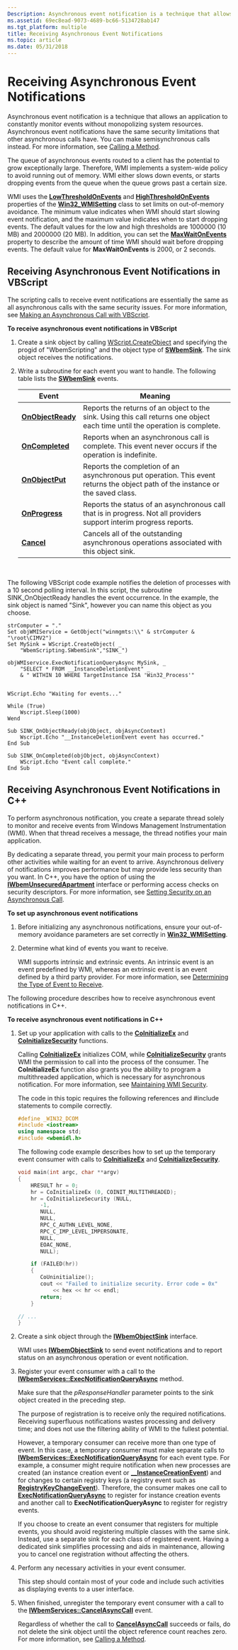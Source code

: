```yaml
---
Description: Asynchronous event notification is a technique that allows an application to constantly monitor events without monopolizing system resources.
ms.assetid: 69ec8ead-9073-4689-bc66-5134728ab147
ms.tgt_platform: multiple
title: Receiving Asynchronous Event Notifications
ms.topic: article
ms.date: 05/31/2018
---
```


# Receiving Asynchronous Event Notifications

Asynchronous event notification is a technique that allows an application to constantly monitor events without monopolizing system resources. Asynchronous event notifications have the same security limitations that other asynchronous calls have. You can make semisynchronous calls instead. For more information, see [Calling a Method](calling-a-method.md).

The queue of asynchronous events routed to a client has the potential to grow exceptionally large. Therefore, WMI implements a system-wide policy to avoid running out of memory. WMI either slows down events, or starts dropping events from the queue when the queue grows past a certain size.

WMI uses the [**LowThresholdOnEvents**](/windows/desktop/CIMWin32Prov/win32-wmisetting) and [**HighThresholdOnEvents**](/windows/desktop/CIMWin32Prov/win32-wmisetting) properties of the [**Win32\_WMISetting**](/windows/desktop/CIMWin32Prov/win32-wmisetting) class to set limits on out-of-memory avoidance. The minimum value indicates when WMI should start slowing event notification, and the maximum value indicates when to start dropping events. The default values for the low and high thresholds are 1000000 (10 MB) and 2000000 (20 MB). In addition, you can set the [**MaxWaitOnEvents**](/windows/desktop/CIMWin32Prov/win32-wmisetting) property to describe the amount of time WMI should wait before dropping events. The default value for **MaxWaitOnEvents** is 2000, or 2 seconds.

## Receiving Asynchronous Event Notifications in VBScript

The scripting calls to receive event notifications are essentially the same as all asynchronous calls with the same security issues. For more information, see [Making an Asynchronous Call with VBScript](making-an-asynchronous-call-with-vbscript.md).

**To receive asynchronous event notifications in VBScript**

1.  Create a sink object by calling [WScript.CreateObject](/previous-versions//xzysf6hc(v=vs.85)) and specifying the progid of "WbemScripting" and the object type of [**SWbemSink**](swbemsink.md). The sink object receives the notifications.
2.  Write a subroutine for each event you want to handle. The following table lists the [**SWbemSink**](swbemsink.md) events.

    

    | Event                                            | Meaning                                                                                                                         |
    |--------------------------------------------------|---------------------------------------------------------------------------------------------------------------------------------|
    | [**OnObjectReady**](swbemsink-onobjectready.md) | Reports the returns of an object to the sink. Using this call returns one object each time until the operation is complete.     |
    | [**OnCompleted**](swbemsink-oncompleted.md)     | Reports when an asynchronous call is complete. This event never occurs if the operation is indefinite.                          |
    | [**OnObjectPut**](swbemsink-onobjectput.md)     | Reports the completion of an asynchronous put operation. This event returns the object path of the instance or the saved class. |
    | [**OnProgress**](swbemsink-onprogress.md)       | Reports the status of an asynchronous call that is in progress. Not all providers support interim progress reports.             |
    | [**Cancel**](swbemsink-cancel.md)               | Cancels all of the outstanding asynchronous operations associated with this object sink.                                        |

    

     

The following VBScript code example notifies the deletion of processes with a 10 second polling interval. In this script, the subroutine SINK\_OnObjectReady handles the event occurrence. In the example, the sink object is named "Sink", however you can name this object as you choose.


```VB
strComputer = "." 
Set objWMIService = GetObject("winmgmts:\\" & strComputer & "\root\CIMV2") 
Set MySink = WScript.CreateObject( _
    "WbemScripting.SWbemSink","SINK_")

objWMIservice.ExecNotificationQueryAsync MySink, _
    "SELECT * FROM __InstanceDeletionEvent" _
    & " WITHIN 10 WHERE TargetInstance ISA 'Win32_Process'"


WScript.Echo "Waiting for events..."

While (True)
    Wscript.Sleep(1000)
Wend

Sub SINK_OnObjectReady(objObject, objAsyncContext)
    Wscript.Echo "__InstanceDeletionEvent event has occurred."
End Sub

Sub SINK_OnCompleted(objObject, objAsyncContext)
    WScript.Echo "Event call complete."
End Sub
```



## Receiving Asynchronous Event Notifications in C++

To perform asynchronous notification, you create a separate thread solely to monitor and receive events from Windows Management Instrumentation (WMI). When that thread receives a message, the thread notifies your main application.

By dedicating a separate thread, you permit your main process to perform other activities while waiting for an event to arrive. Asynchronous delivery of notifications improves performance but may provide less security than you want. In C++, you have the option of using the [**IWbemUnsecuredApartment**](/windows/desktop/api/Wbemcli/nn-wbemcli-iwbemunsecuredapartment) interface or performing access checks on security descriptors. For more information, see [Setting Security on an Asynchronous Call](setting-security-on-an-asynchronous-call.md).

**To set up asynchronous event notifications**

1.  Before initializing any asynchronous notifications, ensure your out-of-memory avoidance parameters are set correctly in [**Win32\_WMISetting**](/windows/desktop/CIMWin32Prov/win32-wmisetting).

2.  Determine what kind of events you want to receive.

    WMI supports intrinsic and extrinsic events. An intrinsic event is an event predefined by WMI, whereas an extrinsic event is an event defined by a third party provider. For more information, see [Determining the Type of Event to Receive](determining-the-type-of-event-to-receive.md).

The following procedure describes how to receive asynchronous event notifications in C++.

**To receive asynchronous event notifications in C++**

1.  Set up your application with calls to the [**CoInitializeEx**](/windows/win32/api/combaseapi/nf-combaseapi-coinitializeex) and [**CoInitializeSecurity**](/windows/win32/api/combaseapi/nf-combaseapi-coinitializesecurity) functions.

    Calling [**CoInitializeEx**](/windows/win32/api/combaseapi/nf-combaseapi-coinitializeex) initializes COM, while [**CoInitializeSecurity**](/windows/win32/api/combaseapi/nf-combaseapi-coinitializesecurity) grants WMI the permission to call into the process of the consumer. The **CoInitializeEx** function also grants you the ability to program a multithreaded application, which is necessary for asynchronous notification. For more information, see [Maintaining WMI Security](maintaining-wmi-security.md).

    The code in this topic requires the following references and \#include statements to compile correctly.

    ```C++
    #define _WIN32_DCOM
    #include <iostream>
    using namespace std;
    #include <wbemidl.h>
    ```

    

    The following code example describes how to set up the temporary event consumer with calls to [**CoInitializeEx**](/windows/win32/api/combaseapi/nf-combaseapi-coinitializeex) and [**CoInitializeSecurity**](/windows/win32/api/combaseapi/nf-combaseapi-coinitializesecurity).

    ```C++
    void main(int argc, char **argv)
    {
        HRESULT hr = 0;
        hr = CoInitializeEx (0, COINIT_MULTITHREADED);
        hr = CoInitializeSecurity (NULL, 
           -1, 
           NULL, 
           NULL,   
           RPC_C_AUTHN_LEVEL_NONE, 
           RPC_C_IMP_LEVEL_IMPERSONATE, 
           NULL,
           EOAC_NONE,
           NULL); 

        if (FAILED(hr))
        {
           CoUninitialize();
           cout << "Failed to initialize security. Error code = 0x"
               << hex << hr << endl;
           return;
        }

    // ...
    }
    ```

    

2.  Create a sink object through the [**IWbemObjectSink**](iwbemobjectsink.md) interface.

    WMI uses [**IWbemObjectSink**](iwbemobjectsink.md) to send event notifications and to report status on an asynchronous operation or event notification.

3.  Register your event consumer with a call to the [**IWbemServices::ExecNotificationQueryAsync**](/windows/desktop/api/WbemCli/nf-wbemcli-iwbemservices-execnotificationqueryasync) method.

    Make sure that the *pResponseHandler* parameter points to the sink object created in the preceding step.

    The purpose of registration is to receive only the required notifications. Receiving superfluous notifications wastes processing and delivery time; and does not use the filtering ability of WMI to the fullest potential.

    However, a temporary consumer can receive more than one type of event. In this case, a temporary consumer must make separate calls to [**IWbemServices::ExecNotificationQueryAsync**](/windows/desktop/api/WbemCli/nf-wbemcli-iwbemservices-execnotificationqueryasync) for each event type. For example, a consumer might require notification when new processes are created (an instance creation event or [**\_\_InstanceCreationEvent**](--instancecreationevent.md)) and for changes to certain registry keys (a registry event such as [**RegistryKeyChangeEvent**](/previous-versions/windows/desktop/regprov/registrykeychangeevent)). Therefore, the consumer makes one call to [**ExecNotificationQueryAsync**](swbemservices-execnotificationqueryasync.md) to register for instance creation events and another call to **ExecNotificationQueryAsync** to register for registry events.

    If you choose to create an event consumer that registers for multiple events, you should avoid registering multiple classes with the same sink. Instead, use a separate sink for each class of registered event. Having a dedicated sink simplifies processing and aids in maintenance, allowing you to cancel one registration without affecting the others.

4.  Perform any necessary activities in your event consumer.

    This step should contain most of your code and include such activities as displaying events to a user interface.

5.  When finished, unregister the temporary event consumer with a call to the [**IWbemServices::CancelAsyncCall**](/windows/desktop/api/WbemCli/nf-wbemcli-iwbemservices-cancelasynccall) event.

    Regardless of whether the call to [**CancelAsyncCall**](/windows/desktop/api/WbemCli/nf-wbemcli-iwbemservices-cancelasynccall) succeeds or fails, do not delete the sink object until the object reference count reaches zero. For more information, see [Calling a Method](calling-a-method.md).

 

 